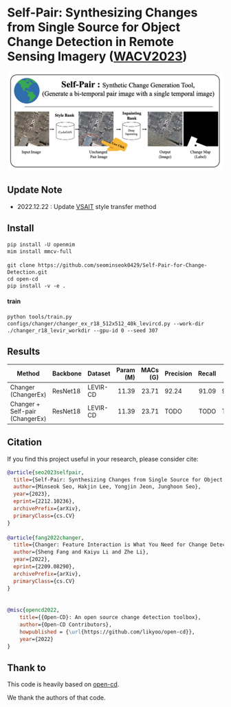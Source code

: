 # Self-Pair: Synthesizing Changes from Single Source for Object Change Detection in Remote Sensing Imagery ([WACV2023](https://arxiv.org/abs/2212.10236))
<div align="center">
  <img src="resources/self-pair.png" width="600"/>
</div>

## Update Note

- 2022.12.22 : Update [VSAIT](https://github.com/facebookresearch/vsait) style transfer method 

## Install

```
pip install -U openmim
mim install mmcv-full

git clone https://github.com/seominseok0429/Self-Pair-for-Change-Detection.git
cd open-cd
pip install -v -e .
```

#### train
```
python tools/train.py configs/changer/changer_ex_r18_512x512_40k_levircd.py --work-dir ./changer_r18_levir_workdir --gpu-id 0 --seed 307
```

## Results

| Method    | Backbone | Dataset | Param (M)  | MACs (G)  | Precision |  Recall | F1 | config                                                                                                                                 | 
| --------- | -------- | --------- | ------: | -------: | -------------- | ----: | ------------- | -------------------------------------------------------------------------------------------------------------------------------------- | 
| Changer (ChangerEx) | ResNet18   | LEVIR-CD |  11.39 |     23.71 | 92.24           | 91.09 |  91.66        |  changer_ex_r18_512x512_40k_levircd.py
| Changer + Self-pair (ChangerEx) | ResNet18   | LEVIR-CD |  11.39 |     23.71 | TODO           | TODO |  TODO        |  TODO

## Citation

If you find this project useful in your research, please consider cite:

```bibtex
@article{seo2023selfpair,
  title={Self-Pair: Synthesizing Changes from Single Source for Object Change Detection in Remote Sensing Imagery}, 
  author={Minseok Seo, Hakjin Lee, Yongjin Jeon, Junghoon Seo},
  year={2023},
  eprint={2212.10236},
  archivePrefix={arXiv},
  primaryClass={cs.CV}
}

@article{fang2022changer,
  title={Changer: Feature Interaction is What You Need for Change Detection}, 
  author={Sheng Fang and Kaiyu Li and Zhe Li},
  year={2022},
  eprint={2209.08290},
  archivePrefix={arXiv},
  primaryClass={cs.CV}
}


@misc{opencd2022,
    title={{Open-CD}: An open source change detection toolbox},
    author={Open-CD Contributors},
    howpublished = {\url{https://github.com/likyoo/open-cd}},
    year={2022}
}
```
## Thank to

This code is heavily based on [open-cd](https://github.com/likyoo/open-cd).

We thank the authors of that code.




